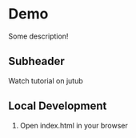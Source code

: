 # Demo

Some description!

## Subheader

Watch tutorial on jutub

## Local Development

1. Open index.html in your browser
